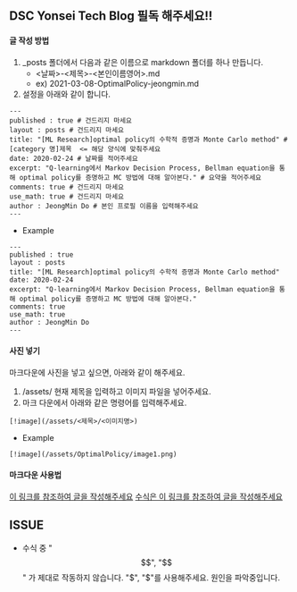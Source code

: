 ## DSC Yonsei Tech Blog 필독 해주세요!!

#### 글 작성 방법
1. _posts 폴더에서 다음과 같은 이름으로 markdown 폴더를 하나 만듭니다.
    * <날짜>-<제목>-<본인이름영어>.md
    * ex) 2021-03-08-OptimalPolicy-jeongmin.md
2. 설정을 아래와 같이 합니다.
~~~
---
published : true # 건드리지 마세요
layout : posts # 건드리지 마세요
title: "[ML Research]optimal policy의 수학적 증명과 Monte Carlo method" # [category 명]제목  <= 해당 양식에 맞춰주세요
date: 2020-02-24 # 날짜를 적어주세요
excerpt: "Q-learning에서 Markov Decision Process, Bellman equation을 통해 optimal policy를 증명하고 MC 방법에 대해 알아본다." # 요약을 적어주세요
comments: true # 건드리지 마세요
use_math: true # 건드리지 마세요
author : JeongMin Do # 본인 프로필 이름을 입력해주세요
---
~~~

 *  Example

~~~
---
published : true
layout : posts
title: "[ML Research]optimal policy의 수학적 증명과 Monte Carlo method"
date: 2020-02-24
excerpt: "Q-learning에서 Markov Decision Process, Bellman equation을 통해 optimal policy를 증명하고 MC 방법에 대해 알아본다."
comments: true
use_math: true
author : JeongMin Do
---
~~~


#### 사진 넣기
마크다운에 사진을 넣고 싶으면, 아래와 같이 해주세요.

1. /assets/ 현재 제목을 입력하고 이미지 파일을 넣어주세요.
2. 마크 다운에서 아래와 같은 명령어를 입력해주세요.

~~~
[!image](/assets/<제목>/<이미지명>)
~~~

* Example
~~~
[!image](/assets/OptimalPolicy/image1.png)
~~~


#### 마크다운 사용법
[이 링크를 참조하여 글을 작성해주세요](https://gist.github.com/danggai/7c2ba1c5e3f923e85411fb740bf514fa)
[수식은 이 링크를 참조하여 글을 작성해주세요](https://ko.wikipedia.org/wiki/%EC%9C%84%ED%82%A4%EB%B0%B1%EA%B3%BC:TeX_%EB%AC%B8%EB%B2%95)

## ISSUE
* 수식 중 "$$", "$$" 가 제대로 작동하지 않습니다. "$", "$"를 사용해주세요. 원인을 파악중입니다.
